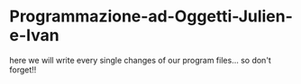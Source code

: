 # Programmazione-ad-Oggetti-Julien-e-Ivan
here we will write every single changes of our program files... so don't forget!! 
